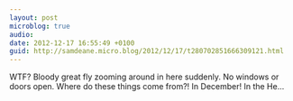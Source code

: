 ```yaml
---
layout: post
microblog: true
audio: 
date: 2012-12-17 16:55:49 +0100
guid: http://samdeane.micro.blog/2012/12/17/t280702851666309121.html
---
```

WTF? Bloody great fly zooming around in here suddenly. No windows or doors open. Where do these things come from?! In December! In the He...
